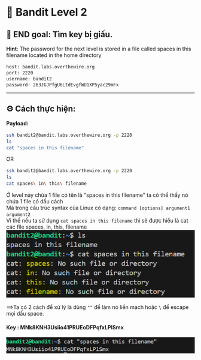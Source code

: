 # 🎯 Bandit Level 2

## 📌 END goal: Tìm key bị giấu.
**Hint**: The password for the next level is stored in a file called spaces in this filename located in the home directory

```
host: bandit.labs.overthewire.org
port: 2220
username: bandit2
password: 263JGJPfgU6LtdEvgfWU1XP5yac29mFx
```
---

## ⚙️ Cách thực hiện:
**Payload:**
```bash
ssh bandit2@bandit.labs.overthewire.org -p 2220
ls
cat "spaces in this filename"
```

OR

```bash
ssh bandit2@bandit.labs.overthewire.org -p 2220
ls
cat spaces\ in\ this\ filename
```

Ở level này chứa 1 file có tên là "spaces in this filename" ta có thể thấy nó chứa 1 file có dấu cách  
Mà trong cấu trúc syntax của Linux có dạng: ```command [options] argument1 argument2```  
Vì thế nếu ta sử dụng ```cat spaces in this filename``` thì sẽ được hiểu là cat các file spaces, in, this, filename  
![alt text](./image/Level2-1.png)


==>Ta có 2 cách để xử lý là dùng ```""``` để làm nó liền mạch hoặc ```\``` để escape mọi dấu space.

#### Key : MNk8KNH3Usiio41PRUEoDFPqfxLPlSmx

![alt text](./image/Level2-2.png)
